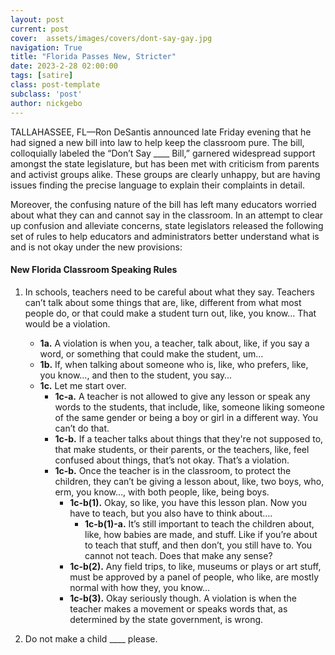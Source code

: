 ```yaml
---
layout: post
current: post
cover:  assets/images/covers/dont-say-gay.jpg
navigation: True
title: "Florida Passes New, Stricter"
date: 2023-2-28 02:00:00
tags: [satire]
class: post-template
subclass: 'post'
author: nickgebo
---
```


TALLAHASSEE, FL—Ron DeSantis announced late Friday evening that he had signed a new bill into law to help keep the classroom pure. The bill, colloquially labeled the “Don’t Say ____ Bill,” garnered widespread support amongst the state legislature, but has been met with criticism from parents and activist groups alike. These groups are clearly unhappy, but are having issues finding the precise language to explain their complaints in detail. 

Moreover, the confusing nature of the bill has left many educators worried about what they can and cannot say in the classroom. In an attempt to clear up confusion and alleviate concerns, state legislators released the following set of rules to help educators and administrators better understand what is and is not okay under the new provisions:

#### New Florida Classroom Speaking Rules

1. In schools, teachers need to be careful about what they say. Teachers can’t talk about some things that are, like, different from what most people do, or that could make a student turn out, like, you know… That would be a violation.
   - **1a.** A violation is when you, a teacher, talk about, like, if you say a word, or something that could make the student, um…
   - **1b.** If, when talking about someone who is, like, who prefers, like, you know…, and then to the student, you say…
   - **1c.** Let me start over.
      - **1c-a.** A teacher is not allowed to give any lesson or speak any words to the students, that include, like, someone liking someone of the same gender or being a boy or girl in a different way. You can’t do that.
      - **1c-b.** If a teacher talks about things that they're not supposed to, that make students, or their parents, or the teachers, like, feel confused about things, that’s not okay. That’s a violation.
      - **1c-b.** Once the teacher is in the classroom, to protect the children, they can’t be giving a lesson about, like, two boys, who, erm, you know…, with both people, like, being boys.
         - **1c-b(1).** Okay, so like, you have this lesson plan. Now you have to teach, but you also have to think about….
            - **1c-b(1)-a.** It’s still important to teach the children about, like, how babies are made, and stuff. Like if you’re about to teach that stuff, and then don’t, you still have to. You cannot not teach. Does that make any sense?
         - **1c-b(2).** Any field trips, to like, museums or plays or art stuff, must be approved by a panel of people, who like, are mostly normal with how they, you know…
         - **1c-b(3).** Okay seriously though. A violation is when the teacher makes a movement or speaks words that, as determined by the state government, is wrong.

2. Do not make a child ____ please. 